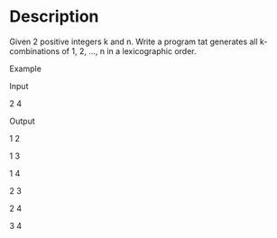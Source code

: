# Description

Given 2 positive integers k and n. Write a program tat generates all k-combinations of 1, 2, ..., n in a lexicographic order.

Example

Input

2 4

Output

1 2

1 3

1 4

2 3

2 4

3 4